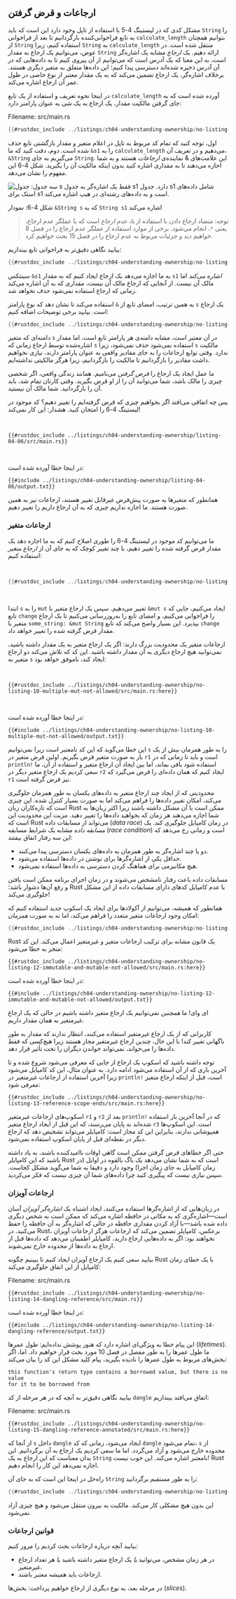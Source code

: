 ## ارجاعات و قرض گرفتن

مشکل کدی که در لیستینگ 4-5 با استفاده از تاپل وجود دارد این است که باید 
`String` را به تابع فراخوانی‌کننده بازگردانیم تا بعد از فراخوانی 
`calculate_length` بتوانیم همچنان از 
`String` استفاده کنیم، زیرا 
`String` به 
`calculate_length` منتقل شده است. در عوض، می‌توانیم یک ارجاع به مقدار 
`String` ارائه دهیم. یک _ارجاع_ مشابه یک اشاره‌گر است، به این معنا که یک آدرس است که می‌توانیم از آن پیروی کنیم تا به داده‌هایی که در آن آدرس ذخیره شده‌اند دسترسی پیدا کنیم؛ این داده‌ها متعلق به متغیر دیگری هستند. برخلاف اشاره‌گر، یک ارجاع تضمین می‌کند که به یک مقدار معتبر از نوع خاصی در طول عمر آن ارجاع اشاره می‌کند.

در اینجا نحوه تعریف و استفاده از یک تابع 
`calculate_length` آورده شده است که به جای گرفتن مالکیت مقدار، یک ارجاع به یک شی به عنوان پارامتر دارد:

<span class="filename">Filename: src/main.rs</span>

```rust
{{#rustdoc_include ../listings/ch04-understanding-ownership/no-listing-07-reference/src/main.rs:all}}
```

اول، توجه کنید که تمام کد مربوط به تاپل در اعلام متغیر و مقدار بازگشتی تابع حذف شده است. دوم، دقت کنید که ما 
`&s1` را به 
`calculate_length` می‌دهیم و در تعریف آن، 
`&String` می‌گیریم به جای 
`String`. این علامت‌های & نماینده‌ی _ارجاعات_ هستند و به شما اجازه می‌دهند تا به مقداری اشاره کنید بدون اینکه مالکیت آن را بگیرید. شکل 4-6 این مفهوم را نشان می‌دهد.

<img alt="سه جدول: جدول s فقط یک اشاره‌گر به جدول s1 دارد. جدول s1 شامل داده‌های استک برای s1 است و به داده‌های رشته‌ای در هیپ اشاره می‌کند." src="img/trpl04-06.svg" class="center" />

<span class="caption">شکل 4-6: نمودار `&String s` که به `String s1` اشاره می‌کند</span>

> توجه: متضاد ارجاع دادن با استفاده از `&`، _عدم ارجاع_ است که با عملگر عدم ارجاع، یعنی `*`، انجام می‌شود. برخی از موارد استفاده از عملگر عدم ارجاع را در فصل 8 خواهیم دید و جزئیات مربوط به عدم ارجاع را در فصل 15 بحث خواهیم کرد.

بیایید نگاهی دقیق‌تر به فراخوانی تابع بیندازیم:

```rust
{{#rustdoc_include ../listings/ch04-understanding-ownership/no-listing-07-reference/src/main.rs:here}}
```

سینتکس `&s1` به ما اجازه می‌دهد یک ارجاع ایجاد کنیم که به مقدار 
`s1` _اشاره می‌کند_ اما مالک آن نیست. از آنجایی که ارجاع مالک آن نیست، مقداری که به آن اشاره می‌کند زمانی که ارجاع استفاده نمی‌شود حذف نخواهد شد.

به همین ترتیب، امضای تابع از `&` استفاده می‌کند تا نشان دهد که نوع پارامتر `s` یک ارجاع است. بیایید برخی توضیحات اضافه کنیم:

```rust
{{#rustdoc_include ../listings/ch04-understanding-ownership/no-listing-08-reference-with-annotations/src/main.rs:here}}
```

دامنه‌ای که متغیر `s` در آن معتبر است، مشابه دامنه‌ی هر پارامتر تابع است، اما مقدار اشاره‌شده توسط ارجاع زمانی که `s` استفاده نمی‌شود حذف نمی‌شود، زیرا `s` مالکیت ندارد. وقتی توابع ارجاعات را به جای مقادیر واقعی به عنوان پارامتر دارند، نیازی نخواهیم داشت مقادیر را بازگردانیم تا مالکیت را بازگردانیم، زیرا هرگز مالکیتی نداشته‌ایم.

ما عمل ایجاد یک ارجاع را _قرض گرفتن_ می‌نامیم. همانند زندگی واقعی، اگر شخصی چیزی را مالک باشد، شما می‌توانید آن را از او قرض بگیرید. وقتی کارتان تمام شد، باید آن را بازگردانید. شما مالک آن نیستید.

پس چه اتفاقی می‌افتد اگر بخواهیم چیزی که قرض گرفته‌ایم را تغییر دهیم؟ کد موجود در لیستینگ 4-6 را امتحان کنید. هشدار: این کار نمی‌کند!

<Listing number="4-6" file-name="src/main.rs" caption="تلاش برای تغییر مقدار قرض گرفته شده">

```rust,ignore,does_not_compile
{{#rustdoc_include ../listings/ch04-understanding-ownership/listing-04-06/src/main.rs}}
```

</Listing>

در اینجا خطا آورده شده است:

```console
{{#include ../listings/ch04-understanding-ownership/listing-04-06/output.txt}}
```

همانطور که متغیرها به صورت پیش‌فرض غیرقابل تغییر هستند، ارجاعات نیز به همین صورت هستند. ما اجازه نداریم چیزی که به آن ارجاع داریم را تغییر دهیم.

### ارجاعات متغیر

ما می‌توانیم کد موجود در لیستینگ 4-6 را طوری اصلاح کنیم که به ما اجازه دهد یک مقدار قرض گرفته شده را تغییر دهیم، با چند تغییر کوچک که به جای آن از _ارجاع متغیر_ استفاده کنیم:

<Listing file-name="src/main.rs">

```rust
{{#rustdoc_include ../listings/ch04-understanding-ownership/no-listing-09-fixes-listing-04-06/src/main.rs}}
```

</Listing>

ابتدا `s` را به `mut` تغییر می‌دهیم. سپس یک ارجاع متغیر با `&mut s` ایجاد می‌کنیم، جایی که تابع `change` را فراخوانی می‌کنیم، و امضای تابع را به‌روزرسانی می‌کنیم تا یک ارجاع متغیر با `some_string: &mut String` بپذیرد. این بسیار واضح می‌کند که تابع `change` مقدار قرض گرفته شده را تغییر خواهد داد.

ارجاعات متغیر یک محدودیت بزرگ دارند: اگر یک ارجاع متغیر به یک مقدار داشته باشید، نمی‌توانید هیچ ارجاع دیگری به آن مقدار داشته باشید. این کد که تلاش می‌کند دو ارجاع متغیر به `s` ایجاد کند، ناموفق خواهد بود:

<Listing file-name="src/main.rs">

```rust,ignore,does_not_compile
{{#rustdoc_include ../listings/ch04-understanding-ownership/no-listing-10-multiple-mut-not-allowed/src/main.rs:here}}
```

</Listing>

در اینجا خطا آورده شده است:

```console
{{#include ../listings/ch04-understanding-ownership/no-listing-10-multiple-mut-not-allowed/output.txt}}
```

این خطا می‌گوید که این کد نامعتبر است زیرا نمی‌توانیم `s` را به طور همزمان بیش از یک بار به صورت متغیر قرض بگیریم. اولین قرض متغیر در `r1` است و باید تا زمانی که در `println!` استفاده شود باقی بماند، اما بین ایجاد آن ارجاع متغیر و استفاده از آن، ما سعی کردیم یک ارجاع متغیر دیگر در `r2` ایجاد کنیم که همان داده‌ای را قرض می‌گیرد که `r1` نیز قرض گرفته است.

محدودیتی که از ایجاد چند ارجاع متغیر به داده‌های یکسان به طور همزمان جلوگیری می‌کند، امکان تغییر داده‌ها را فراهم می‌کند اما به صورت بسیار کنترل شده. این چیزی است که تازه‌کاران زبان Rust ممکن است با آن مشکل داشته باشند زیرا اکثر زبان‌ها به شما اجازه می‌دهند هر زمان که بخواهید داده‌ها را تغییر دهید. مزیت این محدودیت این است که Rust می‌تواند از مسابقات داده (_data race_) در زمان کامپایل جلوگیری کند. یک _مسابقه داده_ مشابه یک شرایط مسابقه (_race condition_) است و زمانی رخ می‌دهد که این سه رفتار اتفاق بیفتند:

- دو یا چند اشاره‌گر به طور همزمان به داده‌های یکسان دسترسی پیدا می‌کنند.
- حداقل یکی از اشاره‌گرها برای نوشتن در داده‌ها استفاده می‌شود.
- هیچ مکانیزمی برای هماهنگ کردن دسترسی به داده‌ها استفاده نمی‌شود.

مسابقات داده باعث رفتار نامشخص می‌شوند و در زمان اجرای برنامه ممکن است یافتن و رفع آن‌ها دشوار باشد؛ Rust با عدم کامپایل کدهای دارای مسابقات داده از این مشکل جلوگیری می‌کند!

همانطور که همیشه، می‌توانیم از آکولادها برای ایجاد یک اسکوپ جدید استفاده کنیم که امکان وجود ارجاعات متغیر متعدد را فراهم می‌کند، اما نه به صورت _همزمان_:

```rust
{{#rustdoc_include ../listings/ch04-understanding-ownership/no-listing-11-muts-in-separate-scopes/src/main.rs:here}}
```

Rust یک قانون مشابه برای ترکیب ارجاعات متغیر و غیرمتغیر اعمال می‌کند. این کد منجر به خطا می‌شود:

```rust,ignore,does_not_compile
{{#rustdoc_include ../listings/ch04-understanding-ownership/no-listing-12-immutable-and-mutable-not-allowed/src/main.rs:here}}
```

در اینجا خطا آورده شده است:

```console
{{#include ../listings/ch04-understanding-ownership/no-listing-12-immutable-and-mutable-not-allowed/output.txt}}
```

ای وای! ما _همچنین_ نمی‌توانیم یک ارجاع متغیر داشته باشیم در حالی که یک ارجاع غیرمتغیر به همان مقدار داریم.

کاربرانی که از یک ارجاع غیرمتغیر استفاده می‌کنند، انتظار ندارند که مقدار به طور ناگهانی تغییر کند! با این حال، چندین ارجاع غیرمتغیر مجاز هستند زیرا هیچ‌کسی که فقط داده‌ها را می‌خواند، نمی‌تواند خواندن دیگران را تحت تأثیر قرار دهد.

توجه داشته باشید که اسکوپ یک ارجاع از جایی که معرفی می‌شود شروع شده و تا آخرین باری که از آن استفاده می‌شود ادامه دارد. به عنوان مثال، این کد کامپایل می‌شود زیرا آخرین استفاده از ارجاعات غیرمتغیر در `println!` است، قبل از اینکه ارجاع متغیر معرفی شود:

```rust,edition2021
{{#rustdoc_include ../listings/ch04-understanding-ownership/no-listing-13-reference-scope-ends/src/main.rs:here}}
```

اسکوپ‌های ارجاعات غیرمتغیر `r1` و `r2` بعد از `println!` که در آنجا آخرین بار استفاده شده‌اند به پایان می‌رسند، که این قبل از ایجاد ارجاع متغیر `r3` است. این اسکوپ‌ها همپوشانی ندارند، بنابراین این کد مجاز است: کامپایلر می‌تواند تشخیص دهد که ارجاع دیگر در نقطه‌ای قبل از پایان اسکوپ استفاده نمی‌شود.

حتی اگر خطاهای قرض گرفتن ممکن است گاهی اوقات ناامیدکننده باشند، به یاد داشته باشید که این کامپایلر Rust است که به شما نشان می‌دهد یک باگ بالقوه در اوایل (در زمان کامپایل به جای زمان اجرا) وجود دارد و دقیقا به شما می‌گوید مشکل کجاست. سپس نیازی نیست که پیگیری کنید چرا داده‌های شما آن چیزی نیست که فکر می‌کردید.

### ارجاعات آویزان

در زبان‌هایی که از اشاره‌گرها استفاده می‌کنند، ایجاد اشتباه یک _اشاره‌گر آویزان_ آسان است—اشاره‌گری که به مکانی در حافظه اشاره می‌کند که ممکن است به شخص دیگری داده شده باشد—با آزاد کردن مقداری حافظه در حالی که اشاره‌گر به آن حافظه را حفظ می‌کنید. در Rust، برعکس، کامپایلر تضمین می‌کند که ارجاعات هرگز ارجاعات آویزان نخواهند بود: اگر به داده‌هایی ارجاع دارید، کامپایلر اطمینان می‌دهد که داده‌ها قبل از ارجاع به داده‌ها از محدوده خارج نمی‌شوند.

بیایید سعی کنیم یک ارجاع آویزان ایجاد کنیم تا ببینیم چگونه Rust با یک خطای زمان کامپایل از این اتفاق جلوگیری می‌کند:

<span class="filename">Filename: src/main.rs</span>

```rust,ignore,does_not_compile
{{#rustdoc_include ../listings/ch04-understanding-ownership/no-listing-14-dangling-reference/src/main.rs}}
```

در اینجا خطا آورده شده است:

```console
{{#include ../listings/ch04-understanding-ownership/no-listing-14-dangling-reference/output.txt}}
```

این پیام خطا به ویژگی‌ای اشاره دارد که هنوز پوشش نداده‌ایم: طول عمرها (_lifetimes_). ما طول عمرها را به طور مفصل در فصل 10 مورد بحث قرار خواهیم داد. اما، اگر بخش‌های مربوط به طول عمرها را نادیده بگیرید، پیام کلید مشکل این کد را بیان می‌کند:

```text
this function's return type contains a borrowed value, but there is no value
for it to be borrowed from
```

بیایید نگاهی دقیق‌تر به آنچه که در هر مرحله از کد `dangle` اتفاق می‌افتد بیندازیم:

<span class="filename">Filename: src/main.rs</span>

```rust,ignore,does_not_compile
{{#rustdoc_include ../listings/ch04-understanding-ownership/no-listing-15-dangling-reference-annotated/src/main.rs:here}}
```

از آنجا که `s` داخل `dangle` ایجاد می‌شود، زمانی که کد `dangle` تمام می‌شود، `s` از محدوده خارج می‌شود و آزاد می‌گردد. اما ما سعی کردیم یک ارجاع به آن برگردانیم. این بدان معناست که این ارجاع به یک `String` نامعتبر اشاره می‌کند. این خوب نیست! Rust اجازه نمی‌دهد این کار را انجام دهیم.

راه‌حل در اینجا این است که به جای آن `String` را به طور مستقیم برگردانید:

```rust
{{#rustdoc_include ../listings/ch04-understanding-ownership/no-listing-16-no-dangle/src/main.rs:here}}
```

این بدون هیچ مشکلی کار می‌کند. مالکیت به بیرون منتقل می‌شود و هیچ چیزی آزاد نمی‌شود.

### قوانین ارجاعات

بیایید آنچه درباره ارجاعات بحث کردیم را مرور کنیم:

- در هر زمان مشخص، می‌توانید _یا_ یک ارجاع متغیر داشته باشید _یا_ هر تعداد ارجاع غیرمتغیر.
- ارجاعات باید همیشه معتبر باشند.

در مرحله بعد، به نوع دیگری از ارجاع خواهیم پرداخت: بخش‌ها (_slices_).
